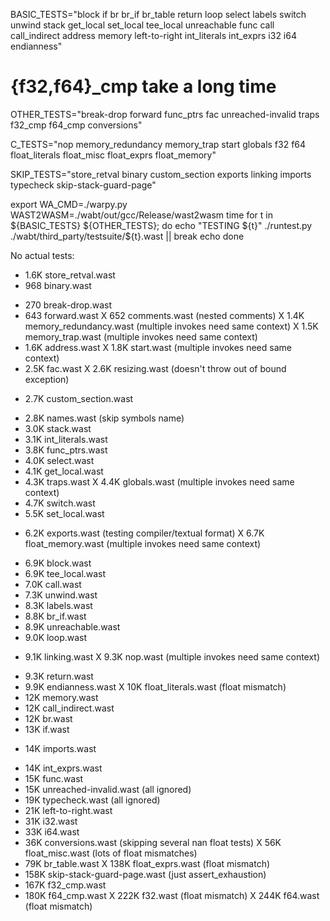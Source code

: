BASIC_TESTS="block if br br_if br_table return loop select labels switch unwind stack get_local set_local tee_local unreachable func call call_indirect address memory left-to-right int_literals int_exprs i32 i64 endianness"

# {f32,f64}_cmp take a long time
OTHER_TESTS="break-drop forward func_ptrs fac unreached-invalid traps f32_cmp f64_cmp conversions"

C_TESTS="nop memory_redundancy memory_trap start globals f32 f64 float_literals float_misc float_exprs float_memory"

SKIP_TESTS="store_retval binary custom_section exports linking imports typecheck skip-stack-guard-page"

export WA_CMD=./warpy.py WAST2WASM=./wabt/out/gcc/Release/wast2wasm 
time for t in ${BASIC_TESTS} ${OTHER_TESTS}; do
    echo "TESTING ${t}"
    ./runtest.py ./wabt/third_party/testsuite/${t}.wast || break
    echo
done

No actual tests:
- 1.6K  store_retval.wast
-  968  binary.wast
*  270  break-drop.wast
*  643  forward.wast
X  652  comments.wast      (nested comments)
X 1.4K  memory_redundancy.wast  (multiple invokes need same context)
X 1.5K  memory_trap.wast   (multiple invokes need same context)
* 1.6K  address.wast
X 1.8K  start.wast         (multiple invokes need same context)
* 2.5K  fac.wast
X 2.6K  resizing.wast      (doesn't throw out of bound exception)
- 2.7K  custom_section.wast
* 2.8K  names.wast         (skip symbols name)
* 3.0K  stack.wast
* 3.1K  int_literals.wast
* 3.8K  func_ptrs.wast
* 4.0K  select.wast
* 4.1K  get_local.wast
* 4.3K  traps.wast
X 4.4K  globals.wast       (multiple invokes need same context)
* 4.7K  switch.wast
* 5.5K  set_local.wast
- 6.2K  exports.wast       (testing compiler/textual format)
X 6.7K  float_memory.wast  (multiple invokes need same context)
* 6.9K  block.wast
* 6.9K  tee_local.wast
* 7.0K  call.wast
* 7.3K  unwind.wast
* 8.3K  labels.wast
* 8.8K  br_if.wast
* 8.9K  unreachable.wast
* 9.0K  loop.wast
- 9.1K  linking.wast
X 9.3K  nop.wast           (multiple invokes need same context)
* 9.3K  return.wast
* 9.9K  endianness.wast
X  10K  float_literals.wast (float mismatch)
*  12K  memory.wast
*  12K  call_indirect.wast
*  12K  br.wast
*  13K  if.wast
-  14K  imports.wast
*  14K  int_exprs.wast
*  15K  func.wast
*  15K  unreached-invalid.wast  (all ignored)
*  19K  typecheck.wast     (all ignored)
*  21K  left-to-right.wast
*  31K  i32.wast
*  33K  i64.wast
*  36K  conversions.wast   (skipping several nan float tests)
X  56K  float_misc.wast    (lots of float mismatches)
*  79K  br_table.wast
X 138K  float_exprs.wast   (float mismatch)
* 158K  skip-stack-guard-page.wast  (just assert_exhaustion)
* 167K  f32_cmp.wast
* 180K  f64_cmp.wast
X 222K  f32.wast           (float mismatch)
X 244K  f64.wast           (float mismatch)
  

